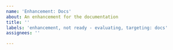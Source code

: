 ```yaml
---
name: 'Enhancement: Docs'
about: An enhancement for the documentation
title: ''
labels: 'enhancement, not ready - evaluating, targeting: docs'
assignees: ''

---
```



